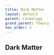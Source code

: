 ```yaml
---
title: Dark Matter
layout: default
parent: Cosmology
grand_parent: Theory
nav_order: 3
---
```


## Dark Matter
